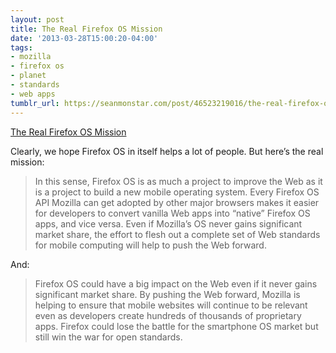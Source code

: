 ```yaml
---
layout: post
title: The Real Firefox OS Mission
date: '2013-03-28T15:00:20-04:00'
tags:
- mozilla
- firefox os
- planet
- standards
- web apps
tumblr_url: https://seanmonstar.com/post/46523219016/the-real-firefox-os-mission
---
```

[The Real Firefox OS Mission](http://arstechnica.com/gadgets/2013/03/firefox-os-hands-on-mozillas-plan-to-build-on-top-of-the-web/)  

Clearly, we hope Firefox OS in itself helps a lot of people. But here’s the real mission:

> In this sense, Firefox OS is as much a project to improve the Web as it is a project to build a new mobile operating system. Every Firefox OS API Mozilla can get adopted by other major browsers makes it easier for developers to convert vanilla Web apps into “native” Firefox OS apps, and vice versa. Even if Mozilla’s OS never gains significant market share, the effort to flesh out a complete set of Web standards for mobile computing will help to push the Web forward.

And:

> Firefox OS could have a big impact on the Web even if it never gains significant market share. By pushing the Web forward, Mozilla is helping to ensure that mobile websites will continue to be relevant even as developers create hundreds of thousands of proprietary apps. Firefox could lose the battle for the smartphone OS market but still win the war for open standards.

